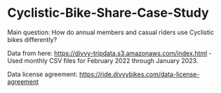 # Cyclistic-Bike-Share-Case-Study

Main question: How do annual members and casual riders use Cyclistic bikes differently?

Data from here: https://divvy-tripdata.s3.amazonaws.com/index.html - Used monthly CSV files for February 2022 through January 2023.




Data license agreement: https://ride.divvybikes.com/data-license-agreement
